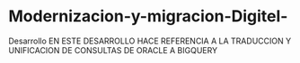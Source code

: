 # Modernizacion-y-migracion-Digitel-
Desarrollo 
EN ESTE DESARROLLO HACE REFERENCIA A LA TRADUCCION Y UNIFICACION DE CONSULTAS DE ORACLE A BIGQUERY